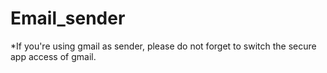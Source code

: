 # Email_sender
*If you're using gmail as sender, please do not forget to switch the secure app access of gmail.
